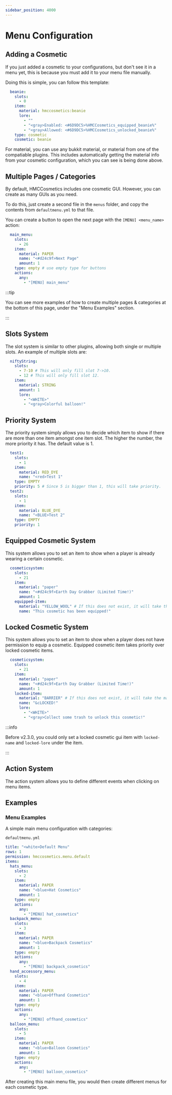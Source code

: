 ```yaml
---
sidebar_position: 4000
---
```


# Menu Configuration

## Adding a Cosmetic

If you just added a cosmetic to your configurations, but don't see it in a menu yet, this is because you must add it to your menu file manually.

Doing this is simple, you can follow this template:

```yaml
  beanie:
    slots:
      - 0
    item:
      material: hmccosmetics:beanie
      lore:
        - ""
        - "<gray>Enabled: <#6D9DC5>%HMCCosmetics_equipped_beanie%"
        - "<gray>Allowed: <#6D9DC5>%HMCCosmetics_unlocked_beanie%"
    type: cosmetic
    cosmetic: beanie
```

For material, you can use any bukkit material, or material from one of the compatiable plugins. This includes automatically getting the material info from your cosmetic
configuration, which you can see is being done above.

## Multiple Pages / Categories

By default, HMCCosmetics includes one cosmetic GUI. However, you can create as many GUIs as you need.

To do this, just create a second file in the `menus` folder, and copy the contents from `defaultmenu.yml` to that file.

You can create a button to open the next page with the `[MENU] <menu_name>` action:

```yaml
  main_menu:
    slots:
      - 26
    item:
      material: PAPER
      name: "<#d24c9f>Next Page"
      amount: 1
    type: empty # use empty type for buttons
    actions:
      any:
        - "[MENU] main_menu"
```

:::tip 

You can see more examples of how to create multiple pages & categories at the bottom of this page, under the "Menu Examples" section.

:::

## Slots System

The slot system is similar to other plugins, allowing both single or multiple slots. An example of multiple slots are:

```yaml
  niftyString:
    slots:
      - 7-10 # This will only fill slot 7->10. 
      - 12 # This will only fill slot 12. 
    item:
      material: STRING
      amount: 1
      lore:
        - "<WHITE>"
        - "<gray>Colorful balloon!"
```

## Priority System

The priority system simply allows you to decide which item to show if there are more than one item amongst one item slot. The higher the number, the more priority it has.
The default value is 1. 

```yaml
  test1:
    slots:
      - 1
    item:
      material: RED_DYE
      name: "<red>Test 1"
    type: EMPTY
    priority: 5 # Since 5 is bigger than 1, this will take priority. 
  test2:
    slots:
      - 1
    item:
      material: BLUE_DYE
      name: "<BLUE>Test 2"
    type: EMPTY
    priority: 1
```

## Equipped Cosmetic System

This system allows you to set an item to show when a player is already wearing a certain cosmetic.

```yaml
  cosmeticsystem:
    slots:
      - 21
    item:
      material: "paper"
      name: "<#d24c9f>Earth Day Grabber (Limited Time!)"
      amount: 1
    equipped-item:
      material: "YELLOW_WOOL" # If this does not exist, it will take the material in the original material found under item
      name: "This cosmetic has been equipped!"
```

## Locked Cosmetic System

This system allows you to set an item to show when a player does not have permission to equip a cosmetic. Equipped cosmetic item takes priority over locked cosmetic items. 

```yaml
  cosmeticsystem:
    slots:
      - 21
    item:
      material: "paper"
      name: "<#d24c9f>Earth Day Grabber (Limited Time!)"
      amount: 1
    locked-item:
      material: "BARRIER" # If this does not exist, it will take the material in the original material found under item
      name: "&cLOCKED!"
      lore:
        - "<WHITE>"
        - "<gray>Collect some trash to unlock this cosmetic!"
```

:::info 

Before v2.3.0, you could only set a locked cosmetic gui item with `locked-name` and `locked-lore` under the item. 

:::

## Action System

The action system allows you to define different events when clicking on menu items. 

## Examples

### Menu Examples

A simple main menu configuration with categories:

`defaultmenu.yml`
```yaml
title: "<white>Default Menu"
rows: 1
permission: hmccosmetics.menu.default
items:
  hats_menu:
    slots:
      - 2
    item:
      material: PAPER
      name: "<blue>Hat Cosmetics"
      amount: 1
    type: empty
    actions:
      any:
        - "[MENU] hat_cosmetics"
  backpack_menu:
    slots:
      - 3
    item:
      material: PAPER
      name: "<blue>Backpack Cosmetics"
      amount: 1
    type: empty
    actions:
      any:
        - "[MENU] backpack_cosmetics"
  hand_accessory_menu:
    slots:
      - 4
    item:
      material: PAPER
      name: "<blue>Offhand Cosmetics"
      amount: 1
    type: empty
    actions:
      any:
        - "[MENU] offhand_cosmetics"
  balloon_menu:
    slots:
      - 5
    item:
      material: PAPER
      name: "<blue>Balloon Cosmetics"
      amount: 1
    type: empty
    actions:
      any:
        - "[MENU] balloon_cosmetics"
```

After creating this main menu file, you would then create different menus for each cosmetic type.

